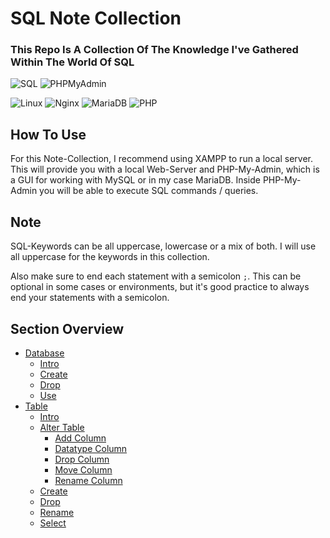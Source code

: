 # SQL Note Collection

### This Repo Is A Collection Of The Knowledge I've Gathered Within The World Of SQL

![SQL](https://img.shields.io/badge/-SQL-802600)
![PHPMyAdmin](https://img.shields.io/badge/-PHPMYADMIN-0045c4)

![Linux](https://img.shields.io/badge/-Linux-ff6200)
![Nginx](https://img.shields.io/badge/-Nginx-008a12)
![MariaDB](https://img.shields.io/badge/-MariaDB-ae00ff)
![PHP](https://img.shields.io/badge/-PHP-035efc)

## How To Use

For this Note-Collection, I recommend using XAMPP to run a local server.
This will provide you with a local Web-Server and PHP-My-Admin, which is a GUI for working with MySQL or in my case MariaDB.
Inside PHP-My-Admin you will be able to execute SQL commands / queries.

## Note

SQL-Keywords can be all uppercase, lowercase or a mix of both. I will use all uppercase for the keywords in this collection.

Also make sure to end each statement with a semicolon `;`. This can be optional in some cases or environments, but it's good practice to always end your statements with a semicolon.

## Section Overview

-   [Database](SQL/Database)
    -   [Intro](SQL/Database/$Intro.md)
    -   [Create](SQL/Database/Create.md)
    -   [Drop](SQL/Database/Drop.md)
    -   [Use](SQL/Database/Use.md)
-   [Table](SQL/Table)
    -   [Intro](SQL/Table/$Intro.md)
    -   [Alter Table](SQL/Table/Alter%20Table)
        -   [Add Column](SQL/Table/Alter%20Table/Add%20Column.md)
        -   [Datatype Column](SQL/Table/Alter%20Table/Datatype%20Column.md)
        -   [Drop Column](SQL/Table/Alter%20Table/Drop%20Column.md)
        -   [Move Column](SQL/Table/Alter%20Table/Move%20Column.md)
        -   [Rename Column](SQL/Table/Alter%20Table/Rename%20Column.md)
    -   [Create](SQL/Table/Create.md)
    -   [Drop](SQL/Table/Drop.md)
    -   [Rename](SQL/Table/Rename.md)
    -   [Select](SQL/Table/Select.md)
